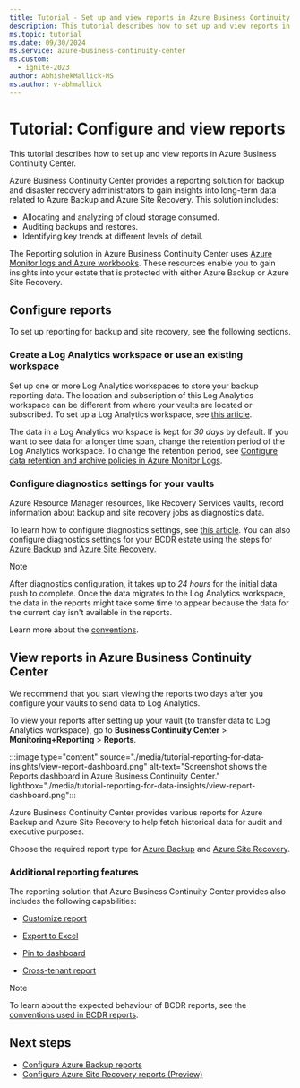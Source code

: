 ```yaml
---
title: Tutorial - Set up and view reports in Azure Business Continuity Center
description: This tutorial describes how to set up and view reports in Azure Business Continuity Center.
ms.topic: tutorial
ms.date: 09/30/2024
ms.service: azure-business-continuity-center
ms.custom:
  - ignite-2023
author: AbhishekMallick-MS
ms.author: v-abhmallick
---
```



# Tutorial: Configure and view reports

This tutorial describes how to set up and view reports in Azure Business Continuity Center.

Azure Business Continuity Center provides a reporting solution for backup and disaster recovery administrators to gain insights into long-term data related to Azure Backup and Azure Site Recovery. This solution includes:

- Allocating and analyzing of cloud storage consumed.
- Auditing backups and restores.
- Identifying key trends at different levels of detail.

The Reporting solution in Azure Business Continuity Center uses [Azure Monitor logs and Azure workbooks](/azure/azure-monitor/logs/log-analytics-tutorial). These resources enable you to gain insights into your estate that is protected with either Azure Backup or Azure Site Recovery.

## Configure reports

To set up reporting for backup and site recovery, see the following sections.

### Create a Log Analytics workspace or use an existing workspace

Set up one or more Log Analytics workspaces to store your backup reporting data. The location and subscription of this Log Analytics workspace can be different from where your vaults are located or subscribed. To set up a Log Analytics workspace, see [this article](/azure/azure-monitor/logs/quick-create-workspace).

The data in a Log Analytics workspace is kept for *30 days* by default. If you want to see data for a longer time span, change the retention period of the Log Analytics workspace. To change the retention period, see [Configure data retention and archive policies in Azure Monitor Logs](/azure/azure-monitor/logs/data-retention-configure?tabs=portal-3%2Cportal-1%2Cportal-2).

### Configure diagnostics settings for your vaults

Azure Resource Manager resources, like Recovery Services vaults, record information about backup and site recovery jobs as diagnostics data.

To learn how to configure diagnostics settings, see [this article](/azure/azure-monitor/essentials/diagnostic-settings). You can also configure diagnostics settings for your BCDR estate using the steps for [Azure Backup](../backup/backup-azure-diagnostic-events.md?tabs=recovery-services-vaults) and [Azure Site Recovery](../site-recovery/report-site-recovery.md?branch=release-abcc#configure-diagnostics-settings-for-your-vaults).

>[!Note]
>After diagnostics configuration, it takes up to *24 hours* for the initial data push to complete. Once the data migrates to the Log Analytics workspace, the data in the reports might take some time to appear because the data for the current day isn't available in the reports.
>
> Learn more about the [conventions](../site-recovery/report-site-recovery.md#conventions-used-in-site-recovery-reports).

## View reports in Azure Business Continuity Center

We recommend that you start viewing the reports two days after you configure your vaults to send data to Log Analytics.

To view your reports after setting up your vault (to transfer data to Log Analytics workspace), go to **Business Continuity Center** > **Monitoring+Reporting** > **Reports**.

:::image type="content" source="./media/tutorial-reporting-for-data-insights/view-report-dashboard.png" alt-text="Screenshot shows the Reports dashboard in Azure Business Continuity Center." lightbox="./media/tutorial-reporting-for-data-insights/view-report-dashboard.png":::

Azure Business Continuity Center provides various reports for Azure Backup and Azure Site Recovery to help fetch historical data for audit and executive purposes. 


Choose the required report type for [Azure Backup](../backup/configure-reports.md?tabs=recovery-services-vaults#3-view-reports-in-the-azure-portal) and [Azure Site Recovery](../site-recovery/report-site-recovery.md#view-reports-in-business-continuity-center). 

### Additional reporting features

The reporting solution that Azure Business Continuity Center provides also includes the following capabilities:

- [Customize report](../backup/configure-reports.md?tabs=recovery-services-vaults#customize-azure-backup-reports)

- [Export to Excel](../backup/configure-reports.md?tabs=recovery-services-vaults#export-to-excel)

- [Pin to dashboard](../backup/configure-reports.md?tabs=recovery-services-vaults#pin-to-dashboard)

- [Cross-tenant report](../backup/configure-reports.md?tabs=recovery-services-vaults#cross-tenant-reports)

>[!Note]
>To learn about the expected behaviour of BCDR reports, see the [conventions used in BCDR reports](../backup/configure-reports.md?tabs=recovery-services-vaults#conventions-used-in-backup-reports).

## Next steps

- [Configure Azure Backup reports](../backup/configure-reports.md?tabs=recovery-services-vaults)
- [Configure Azure Site Recovery reports (Preview)](../site-recovery/report-site-recovery.md)
